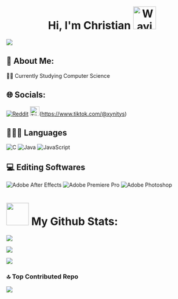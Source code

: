 <h1 align='center'><b>Hi, I'm Christian <img src="https://raw.githubusercontent.com/Tarikul-Islam-Anik/Animated-Fluent-Emojis/master/Emojis/Hand%20gestures/Waving%20Hand.png" alt="Waving Hand" width="60 height="60" /></b></h1>

![](https://komarev.com/ghpvc/?username=Zycheee)

<h2><b>💫 About Me: </b></h2>
<p>🧑‍🎓 Currently Studying Computer Science<br></p>


## 🌐 Socials:
[![Reddit](https://img.shields.io/badge/Reddit-%23FF4500.svg?logo=Reddit&logoColor=white)](https://reddit.com/user/Zyche1) 
<img src="https://user-images.githubusercontent.com/74038190/235294002-8aafea24-3179-45af-91d9-412ad7ff5359.gif" alt="Tiktok Logo" width=25 height=25/>(https://www.tiktok.com/@xynitys)

<h2><b>🧑🏻‍💻 Languages</b></h2>

![C](https://img.shields.io/badge/c-%2300599C.svg?style=for-the-badge&logo=c&logoColor=white) 
![Java](https://img.shields.io/badge/java-%23ED8B00.svg?style=for-the-badge&logo=openjdk&logoColor=white) 
![JavaScript](https://img.shields.io/badge/javascript-%23323330.svg?style=for-the-badge&logo=javascript&logoColor=%23F7DF1E) 

<h2><b>💻 Editing Softwares</b></h2>

![Adobe After Effects](https://img.shields.io/badge/Adobe%20After%20Effects-9999FF.svg?style=for-the-badge&logo=Adobe%20After%20Effects&logoColor=white)
![Adobe Premiere Pro](https://img.shields.io/badge/Adobe%20Premiere%20Pro-9999FF.svg?style=for-the-badge&logo=Adobe%20Premiere%20Pro&logoColor=white) 
![Adobe Photoshop](https://img.shields.io/badge/adobe%20photoshop-%2331A8FF.svg?style=for-the-badge&logo=adobe%20photoshop&logoColor=white)

#  <picture><img src = "https://media.tenor.com/oqtJje68UkQAAAAC/guts.gif" width = 59px></picture> <b>My Github Stats:<b>

![](https://github-readme-stats.vercel.app/api?username=Zycheee&theme=tokyonight&hide_border=true&include_all_commits=true&count_private=true)<br/>

![](https://github-readme-streak-stats.herokuapp.com/?user=Zycheee&theme=tokyonight&hide_border=true)<br/>

![](https://github-readme-stats.vercel.app/api/top-langs/?username=Zycheee&theme=tokyonight&hide_border=true&include_all_commits=true&count_private=true&layout=compact)

### 🔝 Top Contributed Repo
![](https://github-contributor-stats.vercel.app/api?username=Zycheee&limit=5&theme=tokyonight&combine_all_yearly_contributions=true)

